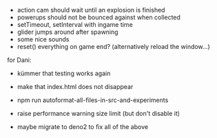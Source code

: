 * action cam should wait until an explosion is finished
* powerups should not be bounced against when collected
* setTimeout, setInterval with ingame time
* glider jumps around after spawning
* some nice sounds
* reset() everything on game end? (alternatively reload the window...)

for Dani:

* kümmer that testing works again
* make that index.html does not disappear
* npm run autoformat-all-files-in-src-and-experiments
* raise performance warning size limit (but don't disable it)

* maybe migrate to deno2 to fix all of the above
